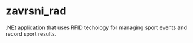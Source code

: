 # zavrsni_rad
.NEt application that uses RFID techology for managing sport events and record sport results.
